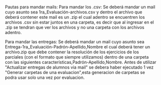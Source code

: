 Pautas para mandar mails:
Para mandar los .csv:
Se deberá mandar un mail cuyo asunto sea 1ra_Evaluación-archivos.csv y dentro el archivo que deberá contener este mail es un .zip el cual adentro se encuentren los archivos .csv sin estar juntos en una carpeta, es decir que al ingresar en el .zip se tendran que ver los archivos y no una carpeta con los archivos adentro.

Para mandar las entregas:
Se deberá mandar un mail cuyo asunto sea Entrega-1ra_Evaluación-Padrón-Apellido,Nombre el cual deberá tener un archivo.zip que debe contener la resolución de los ejercicios de los parciales (con el formato que siempre utilizamos) dentro de una carpeta con las siguientes características,Padrón-Apellido,Nombre. 
Antes de utilizar "Actualizar entregas de alumnos via mail" se debera haber ejecutado 1 vez "Generar carpetas de una evaluacion",esta generacion de carpetas se podra usar solo una vez por evaluacion.


